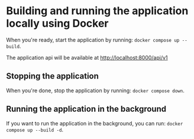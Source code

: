 # Building and running the application locally using Docker

When you're ready, start the application by running:
`docker compose up --build`.

The application api will be available at <http://localhost:8000/api/v1>

## Stopping the application

When you're done, stop the application by running:
`docker compose down`.

## Running the application in the background

If you want to run the application in the background, you can run:
`docker compose up --build -d`.
